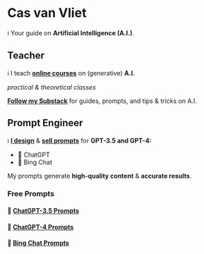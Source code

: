 # Cas van Vliet

ℹ️ Your guide on **Artificial Intelligence (A.I.)**.

## Teacher

ℹ️ I teach [**online courses**](https://www.volksuniversiteitamsterdam.nl/) on (generative) **A.I.** 

*practical & theoretical classes*

**[Follow my Substack](https://casvanvliet.substack.com)** for guides, prompts, and tips & tricks on A.I. 

## Prompt Engineer

ℹ️ [**I design**](https://github.com/cas-van-vliet/chatgpt-prompts) & [**sell prompts**](https://prompthero.com/casvanvliet) for **GPT-3.5 and GPT-4:** 

- 🤖 ChatGPT
- 🤖 Bing Chat

My prompts generate **high-quality content** & **accurate results**.

### Free Prompts

#### 📄 [ChatGPT-3.5 Prompts](https://github.com/cas-van-vliet/chatgpt-prompts)

#### 📄 [ChatGPT-4 Prompts](https://github.com/cas-van-vliet/chatgpt-4-prompts)

#### 📄 [Bing Chat Prompts](https://github.com/cas-van-vliet/bing-chat-prompts)

<!---
cas-van-vliet/cas-van-vliet is a ✨ special ✨ repository because its `README.md` (this file) appears on your GitHub profile.
You can click the Preview link to take a look at your changes.
--->
